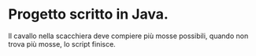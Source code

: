 # Progetto scritto in Java.
Il cavallo nella scacchiera deve compiere più mosse possibili, quando non trova più mosse, lo script finisce.
